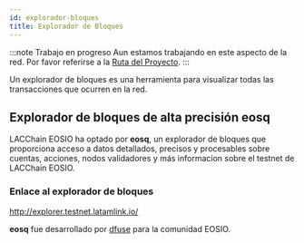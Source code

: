 ```yaml
---
id: explorador-bloques
title: Explorador de Bloques
---
```


:::note Trabajo en progreso
Aun estamos trabajando en este aspecto de la red. Por favor referirse a la [Ruta del Proyecto](../testnet/roadmap).
:::

Un explorador de bloques es una herramienta para visualizar todas las transacciones que ocurren en la red.

## Explorador de bloques de alta precisión eosq
LACChain EOSIO ha optado por **eosq**, un explorador de bloques que proporciona acceso a datos detallados, precisos y procesables sobre cuentas, acciones, nodos validadores y más informacion sobre el testnet de LACChain EOSIO.

### Enlace al explorador de bloques

http://explorer.testnet.latamlink.io/

**eosq** fue desarrollado por [dfuse](https://dfuse.io) para la comunidad EOSIO.
